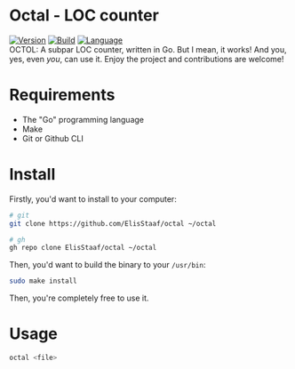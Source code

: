 # Octal - LOC counter
[![Version](https://img.shields.io/badge/Version-1.0.0-2dd245?style=for-the-badge)](https://github.com/ElisStaaf/octal)
[![Build](https://img.shields.io/badge/Build%20(Fedora)-passing-2a7fd5?logo=fedora&logoColor=2a7fd5&style=for-the-badge)](https://github.com/ElisStaaf/octal)
[![Language](https://img.shields.io/badge/Language-Go-20c9df?logo=Go&style=for-the-badge)](https://github.com/ElisStaaf/octal)  
OCTOL: A subpar LOC counter, written in Go. But I mean, it works! And you, yes, even *you*, can 
use it. Enjoy the project and contributions are welcome!

# Requirements
* The "Go" programming language
* Make
* Git or Github CLI

# Install
Firstly, you'd want to install to your computer:
```bash
# git
git clone https://github.com/ElisStaaf/octal ~/octal

# gh
gh repo clone ElisStaaf/octal ~/octal
```
Then, you'd want to build the binary to your `/usr/bin`:
```bash
sudo make install
```
Then, you're completely free to use it.

# Usage
```bash
octal <file>
```

